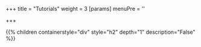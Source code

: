 +++
title = "Tutorials"
weight = 3
[params]
  menuPre = '<i class="fa-solid fa-code"></i>'
  
+++ 


{{% children containerstyle="div" style="h2" depth="1" description="False" %}}